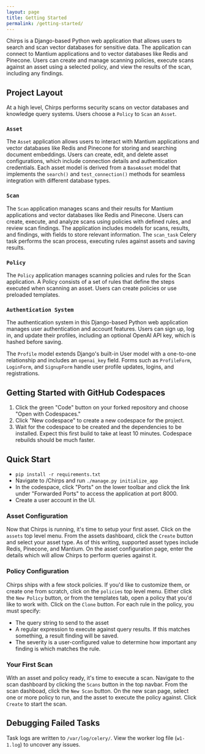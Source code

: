 ```yaml
---
layout: page
title: Getting Started
permalink: /getting-started/
---
```


Chirps is a Django-based Python web application that allows users to search and scan vector databases for sensitive data. The application can connect to Mantium applications and to vector databases like Redis and Pinecone. Users can create and manage scanning policies, execute scans against an asset using a selected policy, and view the results of the scan, including any findings.

## Project Layout

At a high level, Chirps performs security scans on vector databases and knowledge query systems. Users choose a `Policy` to `Scan` an `Asset`.

### `Asset`

The `Asset` application allows users to interact with Mantium applications and vector databases like Redis and Pinecone for storing and searching document embeddings. Users can create, edit, and delete asset configurations, which include connection details and authentication credentials. Each asset model is derived from a `BaseAsset` model that implements the `search()` and `test_connection()` methods for seamless integration with different database types.

### `Scan`

The `Scan` application manages scans and their results for Mantium applications and vector databases like Redis and Pinecone. Users can create, execute, and analyze scans using policies with defined rules, and review scan findings.
The application includes models for scans, results, and findings, with fields to store relevant information. The `scan_task` Celery task performs the scan process, executing rules against assets and saving results.

### `Policy`

The `Policy` application manages scanning policies and rules for the Scan application. A Policy consists of a set of rules that define the steps executed when scanning an asset. Users can create policies or use preloaded templates.

### `Authentication System`

The authentication system in this Django-based Python web application manages user authentication and account features. Users can sign up, log in, and update their profiles, including an optional OpenAI API key, which is hashed before saving.

The `Profile` model extends Django's built-in User model with a one-to-one relationship and includes an `openai_key` field. Forms such as `ProfileForm`, `LoginForm`, and `SignupForm` handle user profile updates, logins, and registrations.

## Getting Started with GitHub Codespaces

1. Click the green "Code" button on your forked repository and choose "Open with Codespaces."
2. Click "New codespace" to create a new codespace for the project.
3. Wait for the codespace to be created and the dependencies to be installed. Expect this first build to take at least 10 minutes. Codespace rebuilds should be much faster.

## Quick Start

- `pip install -r requirements.txt`
- Navigate to /Chirps and run `./manage.py initialize_app`
- In the codespace, click "Ports" on the lower toolbar and click the link under "Forwarded Ports" to access the application at port 8000.
- Create a user account in the UI.

### Asset Configuration
Now that Chirps is running, it's time to setup your first asset. Click on the `assets` top level menu. From the assets dashboard, click the `Create` button and select your asset type. As of this writing, supported asset types include Redis, Pinecone, and Mantium. On the asset configuration page, enter the details which will allow Chirps to perform queries against it.

### Policy Configuration
Chirps ships with a few stock policies. If you'd like to customize them, or create one from scratch, click on the `policies` top level menu. Either click the `New Policy` button, or from the templates tab, open a policy that you'd like to work with. Click on the `Clone` button. For each rule in the policy, you must specify:
- The query string to send to the asset
- A regular expression to execute against query results. If this matches something, a result finding will be saved.
- The severity is a user-configured value to determine how important any finding is which matches the rule.

### Your First Scan
With an asset and policy ready, it's time to execute a scan. Navigate to the scan dashboard by clicking the `Scans` button in the top navbar. From the scan dashboad, click the `New Scan` button. On the new scan page, select one or more policy to run, and the asset to execute the policy against. Click `Create` to start the scan.

## Debugging Failed Tasks
Task logs are written to `/var/log/celery/`. View the worker log file (`w1-1.log`) to uncover any issues.
